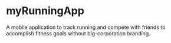 # myRunningApp
A mobile application to track running and compete with friends to accomplish fitness goals without big-corporation branding.
